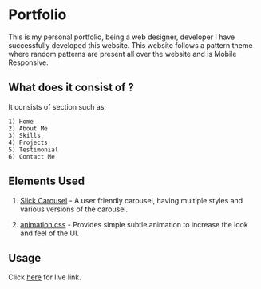 # Portfolio

This is my personal portfolio, being a web designer, developer I have successfully developed this website. This website follows a pattern theme where random patterns are present all over the website and is Mobile Responsive.

## What does it consist of ?
It consists of section such as:

```
1) Home
2) About Me 
3) Skills
4) Projects
5) Testimonial
6) Contact Me
```

## Elements Used

1) [Slick Carousel](https://kenwheeler.github.io/slick/) - A user friendly carousel, having multiple styles and various versions of the carousel.

2) [animation.css](https://animate.style/) - Provides simple subtle animation to increase the look and feel of the UI.

## Usage
Click [here](https://www.snehabirodkar.ml/) for live link.

